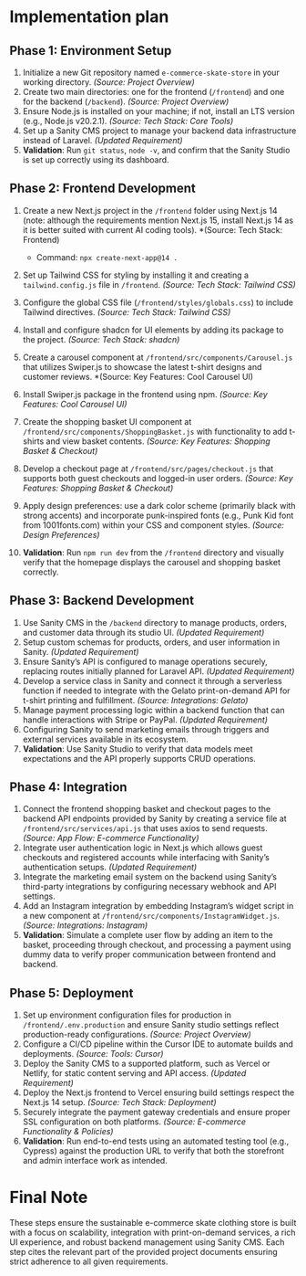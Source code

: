 # Implementation plan

## Phase 1: Environment Setup

1.  Initialize a new Git repository named `e-commerce-skate-store` in your working directory. *(Source: Project Overview)*
2.  Create two main directories: one for the frontend (`/frontend`) and one for the backend (`/backend`). *(Source: Project Overview)*
3.  Ensure Node.js is installed on your machine; if not, install an LTS version (e.g., Node.js v20.2.1). *(Source: Tech Stack: Core Tools)*
4.  Set up a Sanity CMS project to manage your backend data infrastructure instead of Laravel. *(Updated Requirement)*
5.  **Validation**: Run `git status`, `node -v`, and confirm that the Sanity Studio is set up correctly using its dashboard.

## Phase 2: Frontend Development

1.  Create a new Next.js project in the `/frontend` folder using Next.js 14 (note: although the requirements mention Next.js 15, install Next.js 14 as it is better suited with current AI coding tools). *(Source: Tech Stack: Frontend)

    *   Command: `npx create-next-app@14 .`

2.  Set up Tailwind CSS for styling by installing it and creating a `tailwind.config.js` file in `/frontend`. *(Source: Tech Stack: Tailwind CSS)*

3.  Configure the global CSS file (`/frontend/styles/globals.css`) to include Tailwind directives. *(Source: Tech Stack: Tailwind CSS)*

4.  Install and configure shadcn for UI elements by adding its package to the project. *(Source: Tech Stack: shadcn)*

5.  Create a carousel component at `/frontend/src/components/Carousel.js` that utilizes Swiper.js to showcase the latest t-shirt designs and customer reviews. *(Source: Key Features: Cool Carousel UI)

6.  Install Swiper.js package in the frontend using npm. *(Source: Key Features: Cool Carousel UI)*

7.  Create the shopping basket UI component at `/frontend/src/components/ShoppingBasket.js` with functionality to add t-shirts and view basket contents. *(Source: Key Features: Shopping Basket & Checkout)*

8.  Develop a checkout page at `/frontend/src/pages/checkout.js` that supports both guest checkouts and logged-in user orders. *(Source: Key Features: Shopping Basket & Checkout)*

9.  Apply design preferences: use a dark color scheme (primarily black with strong accents) and incorporate punk-inspired fonts (e.g., Punk Kid font from 1001fonts.com) within your CSS and component styles. *(Source: Design Preferences)*

10. **Validation**: Run `npm run dev` from the `/frontend` directory and visually verify that the homepage displays the carousel and shopping basket correctly.

## Phase 3: Backend Development

1.  Use Sanity CMS in the `/backend` directory to manage products, orders, and customer data through its studio UI. *(Updated Requirement)*
2.  Setup custom schemas for products, orders, and user information in Sanity. *(Updated Requirement)*
3.  Ensure Sanity’s API is configured to manage operations securely, replacing routes initially planned for Laravel API. *(Updated Requirement)*
4.  Develop a service class in Sanity and connect it through a serverless function if needed to integrate with the Gelato print-on-demand API for t-shirt printing and fulfillment. *(Source: Integrations: Gelato)*
5.  Manage payment processing logic within a backend function that can handle interactions with Stripe or PayPal. *(Updated Requirement)*
6.  Configuring Sanity to send marketing emails through triggers and external services available in its ecosystem.
7.  **Validation**: Use Sanity Studio to verify that data models meet expectations and the API properly supports CRUD operations.

## Phase 4: Integration

1.  Connect the frontend shopping basket and checkout pages to the backend API endpoints provided by Sanity by creating a service file at `/frontend/src/services/api.js` that uses axios to send requests. *(Source: App Flow: E-commerce Functionality)*
2.  Integrate user authentication logic in Next.js which allows guest checkouts and registered accounts while interfacing with Sanity’s authentication setups. *(Updated Requirement)*
3.  Integrate the marketing email system on the backend using Sanity’s third-party integrations by configuring necessary webhook and API settings.
4.  Add an Instagram integration by embedding Instagram’s widget script in a new component at `/frontend/src/components/InstagramWidget.js`. *(Source: Integrations: Instagram)*
5.  **Validation**: Simulate a complete user flow by adding an item to the basket, proceeding through checkout, and processing a payment using dummy data to verify proper communication between frontend and backend.

## Phase 5: Deployment

1.  Set up environment configuration files for production in `/frontend/.env.production` and ensure Sanity studio settings reflect production-ready configurations. *(Source: Project Overview)*
2.  Configure a CI/CD pipeline within the Cursor IDE to automate builds and deployments. *(Source: Tools: Cursor)*
3.  Deploy the Sanity CMS to a supported platform, such as Vercel or Netlify, for static content serving and API access. *(Updated Requirement)*
4.  Deploy the Next.js frontend to Vercel ensuring build settings respect the Next.js 14 setup. *(Source: Tech Stack: Deployment)*
5.  Securely integrate the payment gateway credentials and ensure proper SSL configuration on both platforms. *(Source: E-commerce Functionality & Policies)*
6.  **Validation**: Run end-to-end tests using an automated testing tool (e.g., Cypress) against the production URL to verify that both the storefront and admin interface work as intended.

# Final Note

These steps ensure the sustainable e-commerce skate clothing store is built with a focus on scalability, integration with print-on-demand services, a rich UI experience, and robust backend management using Sanity CMS. Each step cites the relevant part of the provided project documents ensuring strict adherence to all given requirements.